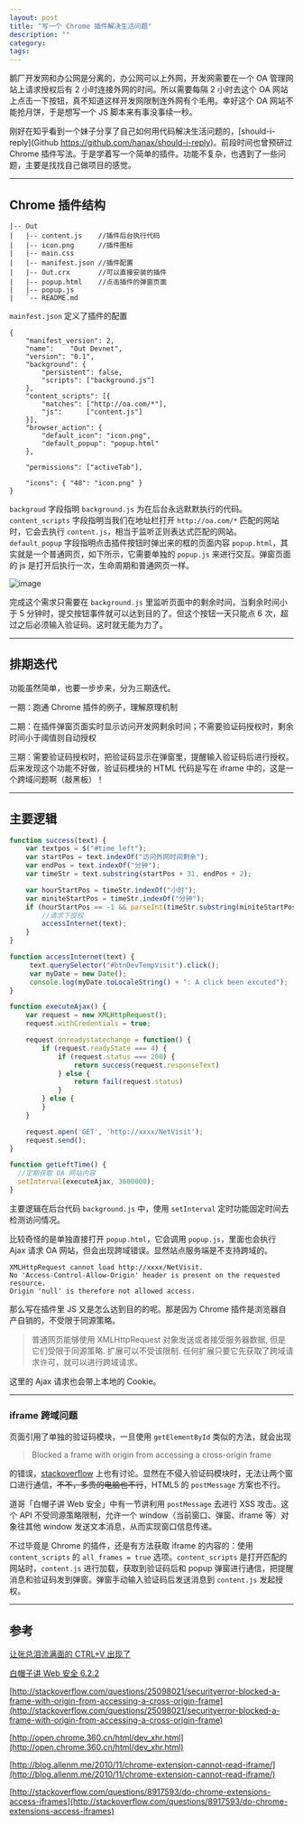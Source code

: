 ```yaml
---
layout: post
title: "写一个 Chrome 插件解决生活问题"
description: ""
category: 
tags:
---
```


鹅厂开发网和办公网是分离的，办公网可以上外网，开发网需要在一个 OA 管理网站上请求授权后有 2 小时连接外网的时间。所以需要每隔 2 小时去这个 OA 网站上点击一下按钮，真不知道这样开发网限制连外网有个毛用。幸好这个 OA 网站不能抢月饼，于是想写一个 JS 脚本来有事没事续一秒。

刚好在知乎看到一个妹子分享了自己如何用代码解决生活问题的，[should-i-reply](Github  https://github.com/hanax/should-i-reply)。前段时间也曾预研过 Chrome 插件写法。于是学着写一个简单的插件。功能不复杂，也遇到了一些问题，主要是找找自己做项目的感觉。

-----

## Chrome 插件结构

```
|-- Out
|   |-- content.js    //插件后台执行代码
|   |-- icon.png      //插件图标
|   |-- main.css
|   |-- manifest.json //插件配置
|   |-- Out.crx       //可以直接安装的插件
|   |-- popup.html    //点击插件的弹窗页面
|   |-- popup.js
|   `-- README.md
```

`mainfest.json` 定义了插件的配置

```
{
    "manifest_version": 2,
    "name":    "Out Devnet",
    "version": "0.1",
    "background": {
        "persistent": false,
        "scripts": ["background.js"]
    },
    "content_scripts": [{        
        "matches": ["http://oa.com/*"],
        "js":      ["content.js"]
    }],
    "browser_action": {
        "default_icon": "icon.png",
        "default_popup": "popup.html"
    },

    "permissions": ["activeTab"],

    "icons": { "48": "icon.png" }
}
```
`backgroud` 字段指明 `background.js` 为在后台永远默默执行的代码。`content_scripts` 字段指明当我们在地址栏打开 `http://oa.com/*` 匹配的网站时，它会去执行 `content.js`，相当于监听正则表达式匹配的网站。`default_popup` 字段指明点击插件按钮时弹出来的框的页面内容 `popup.html`，其实就是一个普通网页，如下所示，它需要单独的 `popup.js` 来进行交互。弹窗页面的 js 是打开后执行一次，生命周期和普通网页一样。

![image](/assets/images/chrome-plunge-1.jpg)

完成这个需求只需要在 `background.js` 里监听页面中的剩余时间，当剩余时间小于 5 分钟时，提交按钮事件就可以达到目的了。但这个按钮一天只能点 6 次，超过之后必须输入验证码。这时就无能为力了。

-----------------

## 排期迭代

功能虽然简单，也要一步步来，分为三期迭代。

一期：跑通 Chrome 插件的例子，理解原理机制

二期：在插件弹窗页面实时显示访问开发网剩余时间；不需要验证码授权时，剩余时间小于阈值则自动授权

三期：需要验证码授权时，把验证码显示在弹窗里，提醒输入验证码后进行授权。后来发现这个功能不好做，验证码模块的 HTML 代码是写在 iframe 中的，这是一个跨域问题啊（敲黑板）！

------------

## 主要逻辑

``` javascript
function success(text) {
    var textpos = $("#time_left");
    var startPos = text.indexOf("访问外网时间剩余");
    var endPos = text.indexOf("分钟");
    var timeStr = text.substring(startPos + 31, endPos + 2);

    var hourStartPos = timeStr.indexOf("小时");
    var miniteStartPos = timeStr.indexOf("分钟");
    if (hourStartPos == -1 && parseInt(timeStr.substring(miniteStartPos - 2, miniteStartPos)) < 5) {
        //请求下授权
        accessInternet(text);
    }
}

function accessInternet(text) {
     text.querySelector("#btnDevTempVisit").click();
     var myDate = new Date();
     console.log(myDate.toLocaleString() + ": A click been excuted");
}

function executeAjax() {
    var request = new XMLHttpRequest();
    request.withCredentials = true; 

    request.onreadystatechange = function() {
        if (request.readyState === 4) {
            if (request.status === 200) {
                return success(request.responseText)
            } else {
                return fail(request.status)
            }
        } else {
        }
    }

    request.open('GET', 'http://xxxx/NetVisit');
    request.send();
}

function getLeftTime() {
  //定期获取 OA 网站内容
  setInterval(executeAjax, 3600000);
}
```

主要逻辑在后台代码 `background.js` 中，使用 `setInterval` 定时功能固定时间去检测访问情况。

比较奇怪的是单独直接打开 `popup.html`，它会调用 `popup.js`，里面也会执行 Ajax 请求 OA 网站，但会出现跨域错误。显然站点服务端是不支持跨域的。

```
XMLHttpRequest cannot load http://xxxx/NetVisit. 
No 'Access-Control-Allow-Origin' header is present on the requested resource. 
Origin 'null' is therefore not allowed access.
```

那么写在插件里 JS 又是怎么达到目的的呢。那是因为 Chrome 插件是浏览器自产自销的，不受限于同源策略。

> 普通网页能够使用 XMLHttpRequest 对象发送或者接受服务器数据, 但是它们受限于同源策略. 扩展可以不受该限制. 任何扩展只要它先获取了跨域请求许可，就可以进行跨域请求。

这里的 Ajax 请求也会带上本地的 Cookie。

---------

### iframe 跨域问题

页面引用了单独的验证码模块，一旦使用 `getElementById` 类似的方法，就会出现

> Blocked a frame with origin from accessing a cross-origin frame

的错误，[stackoverflow](http://stackoverflow.com/questions/25098021/securityerror-blocked-a-frame-with-origin-from-accessing-a-cross-origin-frame) 上也有讨论。显然在不侵入验证码模块时，无法让两个窗口进行通信，<del>不不，多贵的电脑也不行</del>，HTML5 的 `postMessage` 方案也不行。

道哥「白帽子讲 Web 安全」中有一节讲利用 `postMessage` 去进行 XSS 攻击。这个 API 不受同源策略限制，允许一个 window（当前窗口、弹窗、iframe 等）对象往其他 window 发送文本消息，从而实现窗口信息传递。

不过毕竟是 Chrome 的插件，还是有方法获取 iframe 的内容的：使用 `content_scripts` 的 `all_frames = true` 选项。`content_scripts` 是打开匹配的网站时，`content.js` 进行加载，获取到验证码后和 popup 弹窗进行通信，把提醒消息和验证码发到弹窗。弹窗手动输入验证码后发送消息到 `content.js` 发起授权。

-----------

## 参考

[让张总泪流满面的 CTRL+V 出现了](http://www.alibuybuy.com/posts/15130.html)

[白帽子讲 Web 安全 6.2.2](https://book.douban.com/subject/10546925/)

[http://stackoverflow.com/questions/25098021/securityerror-blocked-a-frame-with-origin-from-accessing-a-cross-origin-frame](http://stackoverflow.com/questions/25098021/securityerror-blocked-a-frame-with-origin-from-accessing-a-cross-origin-frame)

[http://open.chrome.360.cn/html/dev_xhr.html](http://open.chrome.360.cn/html/dev_xhr.html)

[http://blog.allenm.me/2010/11/chrome-extension-cannot-read-iframe/](http://blog.allenm.me/2010/11/chrome-extension-cannot-read-iframe/)

[http://stackoverflow.com/questions/8917593/do-chrome-extensions-access-iframes](http://stackoverflow.com/questions/8917593/do-chrome-extensions-access-iframes)


